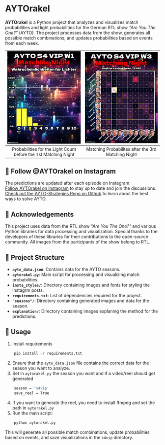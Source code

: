 # AYTOrakel

**AYTOrakel** is a Python project that analyzes and visualizes match probabilities and light probabilities for the German RTL show *"Are You The One?"* (AYTO). The project processes data from the show, generates all possible match combinations, and updates probabilities based on events from each week. 

| ![Image 1](s4vip/insta/s4vip_1_2_insta_lights.png) | ![Image 2](s4vip/insta/s4vip_3_2_insta_Matching%20Night.png) |
|:----------------------:|:----------------------:|
| Probabilities for the Light Count before the 1st Matching Night |  Matching Probabilites after the 3rd Matching Night |

## 📱 Follow @AYTOrakel on Instagram
The predictions are updated after each episode on Instagram. \
[Follow AYTOrakel on Instagram](https://www.instagram.com/AYTOrakel) to stay up to date and join the discussions. \
[Check out the AYTO-Strategies Repo on Github](https://github.com/jjccmm/AYTO-Strategies) to learn about the best ways to solve AYTO. 


## 🙏 Acknowledgements

This project uses data from the RTL show *"Are You The One?"* and various Python libraries for data processing and visualization. Special thanks to the developers of these libraries for their contributions to the open-source community. All images from the participants of the show belong to RTL. 


## 📂 Project Structure

- **`ayto_data.json`**: Contains data for the AYTO seasons.
- **`aytorakel.py`**: Main script for processing and visualizing match probabilities.
- **`insta_styles/`**: Directory containing images and fonts for styling the instagrm posts.
- **`requirements.txt`**: List of dependencies required for the project.
- **`"seasons"/`**: Directory containing generated images and data for the season.
- **`explanation/`**: Directory containing images explaning the method for the predictions.



## 🚀 Usage
1. Install requirements
```bash
    pip install -r requirements.txt
```
2. Ensure that the `ayto_data.json` file contains the correct data for the season you want to analyze.
3. Set in `aytorakel.py` the season you want and if a video/reel should get generated
```bash
    season = 's4vip'
    save_reel = True
```
4. If you want to generate the reel, you need to install ffmpeg and set the path in `aytorakel.py`
5. Run the main script:

```bash
    python aytorakel.py
```

This will generate all possible match combinations, update probabilities based on events, and save visualizations in the `s4vip` directory.


